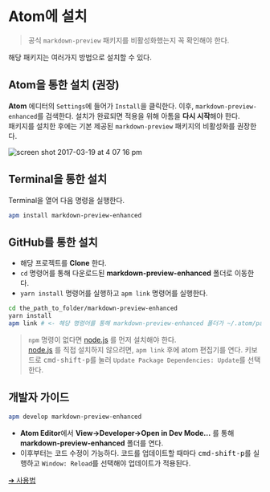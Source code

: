 # Atom에 설치

> 공식 `markdown-preview` 패키지를 비활성화했는지 꼭 확인해야 한다.

해당 패키지는 여러가지 방법으로 설치할 수 있다.

## Atom을 통한 설치 (권장)

**Atom** 에디터의 `Settings`에 들어가 `Install`을 클릭한다. 이후, `markdown-preview-enhanced`를 검색한다. 설치가 완료되면 적용을 위해 아톰을 **다시 시작**해야 한다.  
패키지를 설치한 후에는 기본 제공된 `markdown-preview` 패키지의 비활성화를 권장한다.

![screen shot 2017-03-19 at 4 07 16 pm](https://cloud.githubusercontent.com/assets/1908863/24084798/260a9fee-0cbf-11e7-83e6-bf17fa9aca77.png)

## Terminal을 통한 설치

Terminal을 열어 다음 명령을 실행한다.
```bash
apm install markdown-preview-enhanced
```

## GitHub를 통한 설치

- 해당 프로젝트를 **Clone** 한다.
- `cd` 명령어를 통해 다운로드된 **markdown-preview-enhanced** 폴더로 이동한다.
- `yarn install` 명령어를 실행하고 `apm link` 명령어를 실행한다.

```bash
cd the_path_to_folder/markdown-preview-enhanced
yarn install
apm link # <- 해당 명령어를 통해 markdown-preview-enhanced 폴더가 ~/.atom/packages 위치로 복사된다. 
```

> `npm` 명령이 없다면 [node.js](https://nodejs.org/en/) 를 먼저 설치해야 한다.  
> [node.js](https://nodejs.org/en/) 를 직접 설치하지 않으려면, `apm link` 후에 atom 편집기를 연다. 키보드로 <kbd>cmd-shift-p</kbd>를 눌러 `Update Package Dependencies: Update`를 선택한다.

## 개발자 가이드

```bash
apm develop markdown-preview-enhanced
```

- **Atom Editor**에서 **View->Developer->Open in Dev Mode...** 를 통해 **markdown-preview-enhanced** 폴더를 연다.
- 이후부터는 코드 수정이 가능하다. 코드를 업데이트할 때마다 <kbd>cmd-shift-p</kbd>를 실행하고 `Window: Reload`를 선택해야 업데이트가 적용된다.

[➔ 사용법](ko-kr/usages.md)
